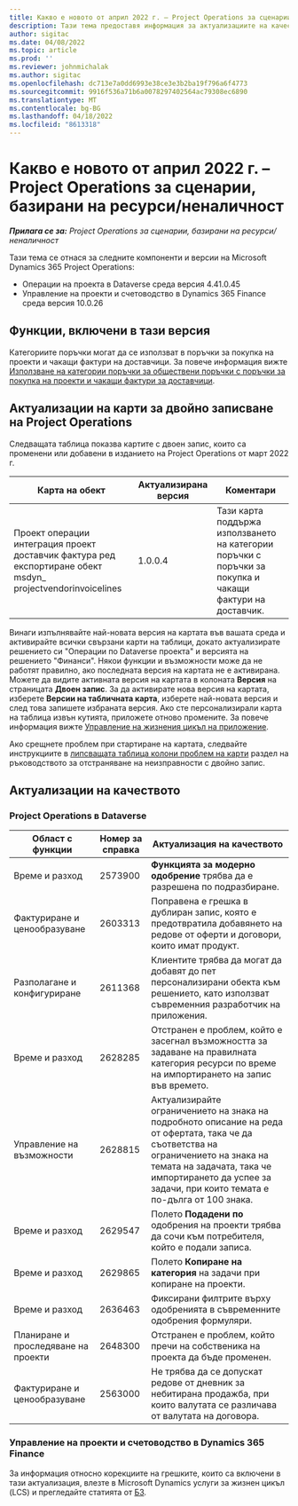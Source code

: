```yaml
---
title: Какво е новото от април 2022 г. – Project Operations за сценарии, базирани на ресурси/неналичност
description: Тази тема предоставя информация за актуализациите на качеството, които са налични в изданието на Microsoft Dynamics 365 Project Operations от април 2022 г. за ресурси/не-заредени базирани сценарии.
author: sigitac
ms.date: 04/08/2022
ms.topic: article
ms.prod: ''
ms.reviewer: johnmichalak
ms.author: sigitac
ms.openlocfilehash: dc713e7a0dd6993e38ce3e3b2ba19f796a6f4773
ms.sourcegitcommit: 9916f536a71b6a0078297402564ac79308ec6890
ms.translationtype: MT
ms.contentlocale: bg-BG
ms.lasthandoff: 04/18/2022
ms.locfileid: "8613318"
---
```

# <a name="whats-new-april-2022---project-operations-for-resourcenon-stocked-based-scenarios"></a>Какво е новото от април 2022 г. – Project Operations за сценарии, базирани на ресурси/неналичност

_**Прилага се за:** Project Operations за сценарии, базирани на ресурси/неналичност_

Тази тема се отнася за следните компоненти и версии на Microsoft Dynamics 365 Project Operations:

- Операции на проекта в Dataverse среда версия 4.41.0.45
- Управление на проекти и счетоводство в Dynamics 365 Finance среда версия 10.0.26

## <a name="features-included-in-this-release"></a>Функции, включени в тази версия

Категориите поръчки могат да се използват в поръчки за покупка на проекти и чакащи фактури на доставчици. За повече информация вижте [Използване на категории поръчки за обществени поръчки с поръчки за покупка на проекти и чакащи фактури за доставчици](configure-procurement-categories.md).

## <a name="project-operations-dual-write-maps-updates"></a>Актуализации на карти за двойно записване на Project Operations

Следващата таблица показва картите с двоен запис, които са променени или добавени в изданието на Project Operations от март 2022 г.

| Карта на обект | Актуализирана версия | Коментари |
| -------------- | ------------------- | ------------|
| Проект операции интеграция проект доставчик фактура ред експортиране обект msdyn\_ projectvendorinvoicelines | 1.0.0.4 | Тази карта поддържа използването на категории поръчки с поръчки за покупка и чакащи фактури на доставчик. |

Винаги изпълнявайте най-новата версия на картата във вашата среда и активирайте всички свързани карти на таблици, докато актуализирате решението си "Операции по Dataverse проекта" и версията на решението "Финанси". Някои функции и възможности може да не работят правилно, ако последната версия на картата не е активирана. Можете да видите активната версия на картата в колоната **Версия** на страницата **Двоен запис**. За да активирате нова версия на картата, изберете **Версии на табличната карта**, изберете най-новата версия и след това запишете избраната версия. Ако сте персонализирали карта на таблица извън кутията, приложете отново промените. За повече информация вижте [Управление на жизнения цикъл на приложение](/dynamics365/fin-ops-core/dev-itpro/data-entities/dual-write/app-lifecycle-management).

Ако срещнете проблем при стартиране на картата, следвайте инструкциите в [липсващата таблица колони проблем на карти](/dynamics365/fin-ops-core/dev-itpro/data-entities/dual-write/dual-write-troubleshooting-finops-upgrades#missing-table-columns-issue-on-maps) раздел на ръководството за отстраняване на неизправности с двойно запис.

## <a name="quality-updates"></a>Актуализации на качеството

### <a name="project-operations-on-dataverse"></a>Project Operations в Dataverse

| Област с функции | Номер за справка | Актуализация на качеството |
| ------------ | ---------------- | -------------- |
| Време и разход | 2573900 | **Функцията за модерно одобрение** трябва да е разрешена по подразбиране. |
| Фактуриране и ценообразуване | 2603313 | Поправена е грешка в дублиран запис, която е предотвратила добавянето на редове от оферти и договори, които имат продукт. |
| Разполагане и конфигуриране | 2611368 | Клиентите трябва да могат да добавят до пет персонализирани обекта към решението, като използват съвременния разработчик на приложения. |
| Време и разход | 2628285 | Отстранен е проблем, който е засегнал възможността за задаване на правилната категория ресурси по време на импортирането на запис във времето. |
|   Управление на възможности| 2628815 | Актуализирайте ограничението на знака на подробното описание на реда от офертата, така че да съответства на ограничението на знака на темата на задачата, така че импортирането да успее за задачи, при които темата е по-дълга от 100 знака. |
| Време и разход| 2629547 | Полето **Подадени по** одобрения на проекти трябва да сочи към потребителя, който е подали записа. |
| Време и разход| 2629865 | Полето **Копиране на категория** на задачи при копиране на проекти. |
| Време и разход| 2636463 | Фиксирани филтрите върху одобренията в съвременните одобрения формуляри. |
| Планиране и проследяване на проекти | 2648300 | Отстранен е проблем, който пречи на собственика на проекта да бъде променен. |
| Фактуриране и ценообразуване | 2563000 | Не трябва да се допускат редове от дневник за небитирана продажба, при които валутата се различава от валутата на договора. |

### <a name="project-management-and-accounting-in-dynamics-365-finance"></a>Управление на проекти и счетоводство в Dynamics 365 Finance

За информация относно корекциите на грешките, които са включени в тази актуализация, влезте в Microsoft Dynamics услуги за жизнен цикъл (LCS) и прегледайте статията от [БЗ](https://fix.lcs.dynamics.com/Issue/Details?bugId=662864).
